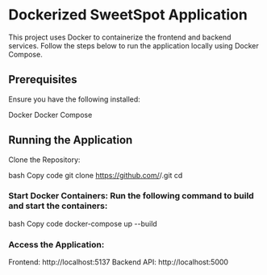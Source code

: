 # Dockerized SweetSpot Application
This project uses Docker to containerize the frontend and backend services. Follow the steps below to run the application locally using Docker Compose.

## Prerequisites
Ensure you have the following installed:

Docker
Docker Compose

## Running the Application
Clone the Repository:

bash
Copy code
git clone https://github.com/<your-username>/<your-repo>.git
cd <your-repo>

### Start Docker Containers: Run the following command to build and start the containers:

bash
Copy code
docker-compose up --build

### Access the Application:

Frontend: http://localhost:5137
Backend API: http://localhost:5000
